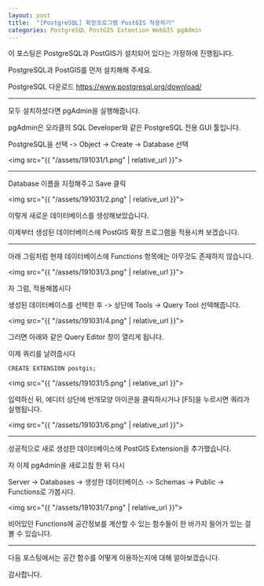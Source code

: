 ```yaml
---
layout: post
title:  "[PostgreSQL] 확장프로그램 PostGIS 적용하기"
categories: PostgreSQL PostGIS Extention WebGIS pgAdmin
---
```


이 포스팅은 PostgreSQL과 PostGIS가 설치되어 있다는 가정하에 진행됩니다.

PostgreSQL과 PostGIS를 먼저 설치해해 주세요.

PostgreSQL 다운로드
<https://www.postgresql.org/download/>

<hr/>

모두 설치하셨다면 pgAdmin을 실행해줍니다.   

pgAdmin은 오라클의 SQL Developer와 같은 PostgreSQL 전용 GUI 툴입니다.
    
PostgreSQL을 선택 -> Object -> Create -> Database 선택

<img src="{{ "/assets/191031/1.png" | relative_url }}">   

<hr/>

Database 이름을 지정해주고 Save 클릭

<img src="{{ "/assets/191031/2.png" | relative_url }}">

이렇게 새로운 데이터베이스를 생성해보았습니다.

이제부터 생성된 데이터베이스에 PostGIS 확장 프로그램을 적용시켜 보겠습니다.

<hr/>

아래 그림처럼 현재 데이터베이스에 Functions 항목에는 아무것도 존재하지 않습니다.

<img src="{{ "/assets/191031/3.png" | relative_url }}">

자 그럼, 적용해봅시다

생성된 데이터베이스를 선택한 후 -> 상단에 Tools -> Query Tool 선택해줍니다.

<img src="{{ "/assets/191031/4.png" | relative_url }}">

그러면 아래와 같은 Query Editor 창이 열리게 됩니다.

이제 쿼리를 날려줍시다

```
CREATE EXTENSION postgis;
```

<img src="{{ "/assets/191031/5.png" | relative_url }}">

입력하신 뒤, 에디터 상단에 번개모양 아이콘을 클릭하시거나 [F5]을 누르시면 쿼리가 실행됩니다.

<img src="{{ "/assets/191031/6.png" | relative_url }}">

<hr/>

성공적으로 새로 생성한 데이터베이스에 PostGIS Extension을 추가했습니다.

자 이제 pgAdmin을 새로고침 한 뒤 다시

Server -> Databases -> 생성한 데이터베이스 -> Schemas -> Public -> Functions로 가봅시다.

<img src="{{ "/assets/191031/7.png" | relative_url }}">

비어있던 Functions에 공간정보를 계산할 수 있는 함수들이 한 바가지 들어가 있는 걸 볼 수 있습니다.

<hr/>

다음 포스팅에서는 공간 함수를 어떻게 이용하는지에 대해 알아보겠습니다.

감사합니다.